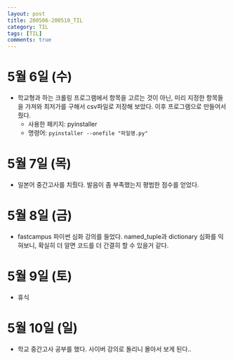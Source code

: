 ```yaml
---
layout: post
title: 200506-200510_TIL
category: TIL
tags: [TIL]
comments: true
---
```

5월 6일 (수)
=======
- 학교형과 하는 크롤링 프로그램에서 항목을 고르는 것이 아닌, 미리 지정한 항목들을 가져와 최저가를 구해서 csv파일로 저장해 보았다. 이후 프로그램으로 만들어서 줬다.
  - 사용한 패키지: pyinstaller
  - 명령어: `pyinstaller --onefile "파일명.py"`

5월 7일 (목)
======
- 일본어 중간고사를 치뤘다. 발음이 좀 부족했는지 평범한 점수를 얻었다.

5월 8일 (금)
======
- fastcampus 파이썬 심화 강의를 들었다. named_tuple과 dictionary 심화를 익혀보니, 확실히 더 알면 코드를 더 간결히 할 수 있을거 같다.

5월 9일 (토)
======
- 휴식

5월 10일 (일)
======
- 학교 중간고사 공부를 했다. 사이버 강의로 돌리니 몰아서 보게 된다..
